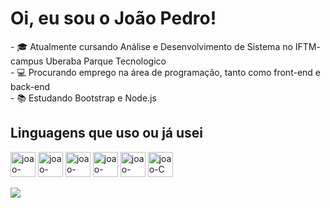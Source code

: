 <h1>Oi, eu sou o João Pedro!</h1>
- 🎓 Atualmente cursando Análise e Desenvolvimento de Sistema no IFTM- campus Uberaba Parque Tecnologico<br>
- 💻 Procurando emprego na área de programação, tanto como front-end e back-end <br>
- 📚 Estudando Bootstrap e Node.js<br>

<div style="display: inline_block">
    <h2>Linguagens que uso ou já usei</h2>
    <img align="center" alt="joao-Bootstrap height="30" width="40" src="https://cdn.jsdelivr.net/gh/devicons/devicon/icons/bootstrap/bootstrap-plain-wordmark.svg">
    <img align="center" alt="joao-Html5 height="30" width="40" src="https://cdn.jsdelivr.net/gh/devicons/devicon/icons/html5/html5-original-wordmark.svg">
    <img align="center" alt="joao-Css3 height="30" width="40" src="https://cdn.jsdelivr.net/gh/devicons/devicon/icons/css3/css3-original-wordmark.svg">
    <img align="center" alt="joao-JavaScript height="30" width="40" src="https://cdn.jsdelivr.net/gh/devicons/devicon/icons/javascript/javascript-original.svg">
    <img align="center" alt="joao-Python height="30" width="40" src="https://cdn.jsdelivr.net/gh/devicons/devicon/icons/python/python-original-wordmark.svg">
    <img align="center" alt="joao-C height="30" width="40" src="https://cdn.jsdelivr.net/gh/devicons/devicon/icons/c/c-original.svg">
</div>
<div> <br> </div>
<div>
    <a href="https://github.com/jdejaozin">
    <img heigth="180em" src="https://github-readme-stats.vercel.app/api/top-langs/?username=jdejaozin&layout=compact&theme=dracula">
</div>

<!--
Fonte para os ícones = https://devicon.dev/ <br>
Fonte para o gráfico = https://github.com/anuraghazra/github-readme-stats <br>
**jdejaozin/jdejaozin** is a ✨ _special_ ✨ repository because its `README.md` (this file) appears on your GitHub profile.

Here are some ideas to get you started:


- 👯 I’m looking to collaborate on ...
- 🤔 I’m looking for help with ...
- 💬 Ask me about ...
- 📫 How to reach me: ...
- 😄 Pronouns: ...
- ⚡ Fun fact: ...
-->

